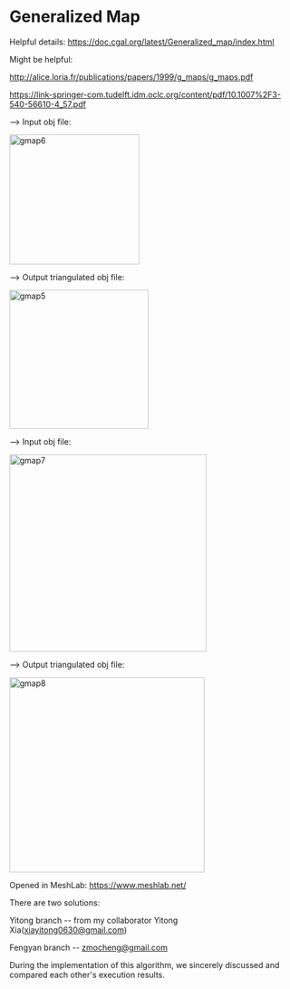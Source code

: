# Generalized Map
Helpful details: https://doc.cgal.org/latest/Generalized_map/index.html

Might be helpful: 

http://alice.loria.fr/publications/papers/1999/g_maps/g_maps.pdf

https://link-springer-com.tudelft.idm.oclc.org/content/pdf/10.1007%2F3-540-56610-4_57.pdf

--> Input obj file:

<img width="229" alt="gmap6" src="https://user-images.githubusercontent.com/72781910/156465807-94072f93-f96a-47c4-bfd6-366150067ebd.PNG">

--> Output triangulated obj file:

<img width="245" alt="gmap5" src="https://user-images.githubusercontent.com/72781910/156465866-9b28c5e5-205d-492b-b1d7-4efb54734c2c.PNG">

--> Input obj file:

<img width="348" alt="gmap7" src="https://user-images.githubusercontent.com/72781910/156465926-44c93934-1742-4a52-9d72-55010a0b121a.PNG">

--> Output triangulated obj file:

<img width="344" alt="gmap8" src="https://user-images.githubusercontent.com/72781910/156465966-1c8a981b-7546-46c0-a16f-bae6cd99ed28.PNG">

Opened in MeshLab: https://www.meshlab.net/

There are two solutions:

Yitong  branch -- from my collaborator Yitong Xia(xiayitong0630@gmail.com)

Fengyan branch -- zmocheng@gmail.com

During the implementation of this algorithm, we sincerely discussed and compared each other's execution results.
